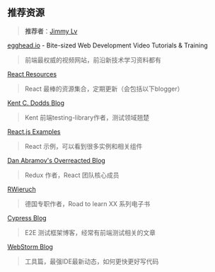 ## 推荐资源
>**推荐者**：[Jimmy Lv](https://github.com/JimmyLv)

[egghead.io](https://egghead.io/lessons) - Bite-sized Web Development Video Tutorials & Training
>前端最权威的视频网站，前沿新技术学习资料都有

[React Resources](https://reactresources.com)
> React 最棒的资源集合，定期更新（会包括以下blogger）

[Kent C. Dodds Blog](https://kentcdodds.com)
>Kent 前端testing-library作者，测试领域翘楚

[React.js Examples](https://reactjsexample.com/)
>React 示例，可以看到很多实例和相关组件

[Dan Abramov's Overreacted Blog](https://overreacted.io)
>Redux 作者，React 团队核心成员

[RWieruch](https://www.robinwieruch.de)
>德国专职作者，Road to learn XX 系列电子书

[Cypress Blog](https://cypress-io.ghost.io/blog/)
>E2E 测试框架博客，经常有前端测试相关的文章

[WebStorm Blog](https://blog.jetbrains.com/webstorm)
>工具篇，最强IDE最新动态，如何更快更好写代码
